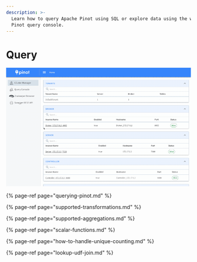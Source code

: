 ```yaml
---
description: >-
  Learn how to query Apache Pinot using SQL or explore data using the web-based
  Pinot query console.
---
```


# Query

![](../../.gitbook/assets/pinot-ui-width-1000.gif)

{% page-ref page="querying-pinot.md" %}

{% page-ref page="supported-transformations.md" %}

{% page-ref page="supported-aggregations.md" %}

{% page-ref page="scalar-functions.md" %}

{% page-ref page="how-to-handle-unique-counting.md" %}

{% page-ref page="lookup-udf-join.md" %}

